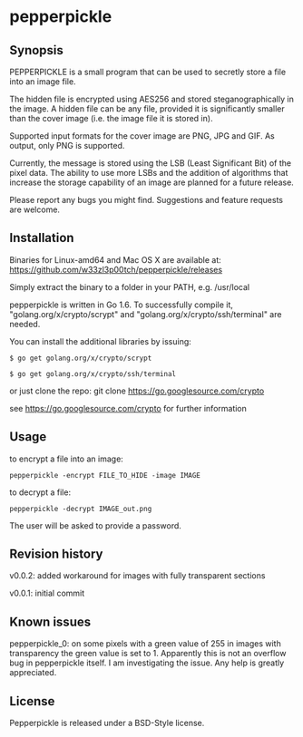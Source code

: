 # pepperpickle


## Synopsis

PEPPERPICKLE is a small program that can be used to secretly store a file into an image file.

The hidden file is encrypted using AES256 and stored steganographically in the image. A hidden file can be any file, provided it is significantly smaller than the cover image (i.e. the image file it is stored in).

Supported input formats for the cover image are PNG, JPG and GIF. As output, only PNG is supported.

Currently, the message is stored using the LSB (Least Significant Bit) of the pixel data. The ability to use more LSBs and the addition of algorithms that increase the storage capability of an image are planned for a future release.

Please report any bugs you might find. Suggestions and feature requests are welcome.


## Installation

Binaries for Linux-amd64 and Mac OS X are available at:
https://github.com/w33zl3p00tch/pepperpickle/releases

Simply extract the binary to a folder in your PATH, e.g. /usr/local


pepperpickle is written in Go 1.6. To successfully compile it, "golang.org/x/crypto/scrypt" and "golang.org/x/crypto/ssh/terminal" are needed.

You can install the additional libraries by issuing:

```$ go get golang.org/x/crypto/scrypt```

```$ go get golang.org/x/crypto/ssh/terminal```

or just clone the repo:
git clone https://go.googlesource.com/crypto

see https://go.googlesource.com/crypto for further information


## Usage

to encrypt a file into an image:

```pepperpickle -encrypt FILE_TO_HIDE -image IMAGE```



to decrypt a file:

```pepperpickle -decrypt IMAGE_out.png```

The user will be asked to provide a password.


## Revision history

v0.0.2: added workaround for images with fully transparent sections

v0.0.1: initial commit


## Known issues

pepperpickle_0: on some pixels with a green value of 255 in images with transparency the green value is set to 1. Apparently this is not an overflow bug in pepperpickle itself. I am investigating the issue. Any help is greatly appreciated.


## License

Pepperpickle is released under a BSD-Style license.
